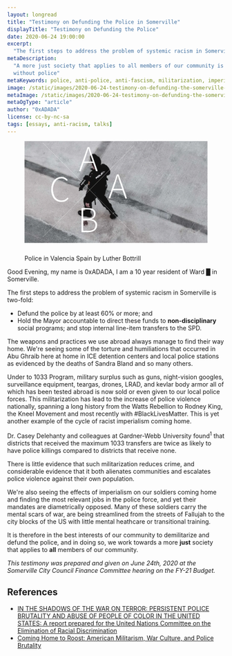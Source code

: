 ```yaml
---
layout: longread
title: "Testimony on Defunding the Police in Somerville"
displayTitle: "Testimony on Defunding the Police"
date: 2020-06-24 19:00:00
excerpt:
  "The first steps to address the problem of systemic racism in Somerville..."
metaDescription:
  "A more just society that applies to all members of our community is one
  without police"
metaKeywords: police, anti-police, anti-fascism, militarization, imperialism, colonialism
image: /static/images/2020-06-24-testimony-on-defunding-the-somerville-police.webp
metaImage: /static/images/2020-06-24-testimony-on-defunding-the-somerville-police.webp
metaOgType: "article"
author: "0xADADA"
license: cc-by-nc-sa
tags: [essays, anti-racism, talks]
---
```


<figure>
  <img src="/static/images/2020-06-24-testimony-on-defunding-the-somerville-police.webp" alt="Police in Valencia Spain by Luther Bottrill" title="Police in Valencia Spain by Luther Bottrill">
  <svg viewBox="0 0 672 672" fill="none" stroke-linecap="square" stroke-miterlimit="10" xmlns="http://www.w3.org/2000/svg" style="margin-top: -65%; width: 70%;">
  <g clip-path="url(#a)">
    <path stroke="#fff" stroke-linejoin="round" stroke-linecap="butt" d="M96 95l480 480"></path>
    <path fill="none" d="M576 107L97 586"></path>
    <path stroke="#fff" stroke-linejoin="round" stroke-linecap="butt" d="M576 107L97 586"></path>
    <path fill="none" d="M248 50h174v217H248z"></path>
    <path fill="#fff" d="M321 169l-8 24h45l-8-24-8-22-6-22h-1l-7 22-7 22zm-35 74l45-126h9l44 126h-9l-15-43h-50l-15 43h-9z"></path>
    <path fill="none" d="M97 209h174v217H97z"></path>
    <path fill="#fff" d="M193 404q-11 0-21-4-10-5-17-13-7-9-11-21t-4-27q0-15 4-27 4-13 11-21 7-9 17-13 10-5 23-5 11 0 19 5t13 11l-5 5-12-9q-7-4-15-4-11 0-19 4-9 4-14 12-6 7-9 18-4 10-4 24 0 13 4 24 3 10 9 18 5 7 14 11 8 4 18 4t17-3q8-4 15-12l5 5q-7 9-16 14-9 4-22 4z"></path>
    <path fill="none" d="M402 193h174v217H402z"></path>
    <path fill="#fff" d="M475 312l-8 23h45l-8-23-8-22-6-22h-1l-7 22-7 22zm-35 74l45-126h9l44 126h-9l-15-43h-50l-15 43h-9z"></path>
    <path fill="none" d="M248 369h174v217H248z"></path>
    <path fill="#fff" d="M299 562V436h33q19 0 30 7t11 23q0 10-6 18-5 7-16 10v1q14 2 22 10 8 7 8 20 0 19-13 28-12 9-34 9h-35zm9-71h20q19 0 28-6 8-6 8-18 0-13-8-18-9-6-27-6h-21v48zm0 64h24q19 0 30-7 10-7 10-23 0-13-10-20-11-6-30-6h-24v56z"></path>
  </g>
  </svg>
  <figcaption>Police in Valencia Spain by Luther Bottrill</figcaption>
</figure>

Good Evening, my name is 0xADADA, I am a 10 year resident of Ward █ in
Somerville.

The first steps to address the problem of systemic racism in Somerville is
two-fold:

- Defund the police by at least 60% or more; and
- Hold the Mayor accountable to direct these funds to **non-disciplinary**
  social programs; and stop internal line-item transfers to the SPD.

The weapons and practices we use abroad always manage to find their way home.
We're seeing some of the torture and humiliations that occurred in Abu Ghraib
here at home in ICE detention centers and local police stations as evidenced by
the deaths of Sandra Bland and so many others.

Under to 1033 Program, military surplus such as guns, night-vision googles,
surveillance equipment, teargas, drones, LRAD, and kevlar body armor all of
which has been tested abroad is now sold or even given to our local police
forces. This militarization has lead to the increase of police violence
nationally, spanning a long history from the Watts Rebellion to Rodney King, the
Kneel Movement and most recently with #BlackLivesMatter. This is yet another
example of the cycle of racist imperialism coming home.

Dr. Casey Delehanty and colleagues at Gardner-Webb University found<sup>1</sup>
that districts that received the maximum 1033 transfers are twice as likely to
have police killings compared to districts that receive none.

There is little evidence that such militarization reduces crime, and
considerable evidence that it both alienates communities and escalates police
violence against their own population.

We're also seeing the effects of imperialism on our soldiers coming home and
finding the most relevant jobs in the police force, and yet their mandates are
diametrically opposed. Many of these soldiers carry the mental scars of war, are
being streamlined from the streets of Fallujah to the city blocks of the US with
little mental heathcare or transitional training.

It is therefore in the best interests of our community to demilitarize and
defund the police, and in doing so, we work towards a more **just** society that
applies to **all** members of our community.

<aside>
  <em>This testimony was prepared and given on June 24th, 2020 at the Somerville
  City Council Finance Committee hearing on the FY-21 Budget.</em>
</aside>

## References

- [IN THE SHADOWS OF THE WAR ON TERROR: PERSISTENT POLICE BRUTALITY AND ABUSE OF PEOPLE OF COLOR IN THE UNITED STATES: A report prepared for the United Nations Committee on the Elimination of Racial Discrimination](https://www2.ohchr.org/english/bodies/cerd/docs/ngos/usa/USHRN15.pdf)
- [Coming Home to Roost: American Militarism, War Culture, and Police Brutality](https://dissidentvoice.org/2014/02/coming-home-to-roost/)
